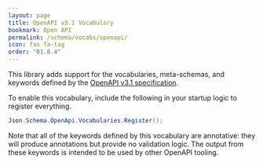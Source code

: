 ```yaml
---
layout: page
title: OpenAPI v3.1 Vocabulary
bookmark: Open API
permalink: /schema/vocabs/openapi/
icon: fas fa-tag
order: "01.8.4"
---
```


This library adds support for the vocabularies, meta-schemas, and keywords defined by the [OpenAPI v3.1 specification](https://spec.openapis.org/oas/latest.html).

To enable this vocabulary, include the following in your startup logic to register everything.

```c#
Json.Schema.OpenApi.Vocabularies.Register();
```

Note that all of the keywords defined by this vocabulary are annotative: they will produce annotations but provide no validation logic.  The output from these keywords is intended to be used by other OpenAPI tooling.
